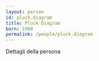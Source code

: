 ```yaml
---
layout: person
id: pluck.diagram
title: Pluck Diagram
born: 1998
permalink: /people/pluck.diagram
---
```


Dettagli della persona 
